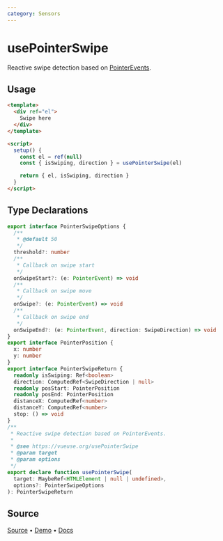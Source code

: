 ```yaml
---
category: Sensors
---
```


# usePointerSwipe

Reactive swipe detection based on [PointerEvents](https://developer.mozilla.org/en-US/docs/Web/API/PointerEvent).

## Usage

```html {16-20}
<template>
  <div ref="el">
    Swipe here
  </div>
</template>

<script>
  setup() {
    const el = ref(null)
    const { isSwiping, direction } = usePointerSwipe(el)

    return { el, isSwiping, direction }
  } 
</script>
```


<!--FOOTER_STARTS-->
## Type Declarations

```typescript
export interface PointerSwipeOptions {
  /**
   * @default 50
   */
  threshold?: number
  /**
   * Callback on swipe start
   */
  onSwipeStart?: (e: PointerEvent) => void
  /**
   * Callback on swipe move
   */
  onSwipe?: (e: PointerEvent) => void
  /**
   * Callback on swipe end
   */
  onSwipeEnd?: (e: PointerEvent, direction: SwipeDirection) => void
}
export interface PointerPosition {
  x: number
  y: number
}
export interface PointerSwipeReturn {
  readonly isSwiping: Ref<boolean>
  direction: ComputedRef<SwipeDirection | null>
  readonly posStart: PointerPosition
  readonly posEnd: PointerPosition
  distanceX: ComputedRef<number>
  distanceY: ComputedRef<number>
  stop: () => void
}
/**
 * Reactive swipe detection based on PointerEvents.
 *
 * @see https://vueuse.org/usePointerSwipe
 * @param target
 * @param options
 */
export declare function usePointerSwipe(
  target: MaybeRef<HTMLElement | null | undefined>,
  options?: PointerSwipeOptions
): PointerSwipeReturn
```

## Source

[Source](https://github.com/vueuse/vueuse/blob/main/packages/core/usePointerSwipe/index.ts) • [Demo](https://github.com/vueuse/vueuse/blob/main/packages/core/usePointerSwipe/demo.vue) • [Docs](https://github.com/vueuse/vueuse/blob/main/packages/core/usePointerSwipe/index.md)


<!--FOOTER_ENDS-->
